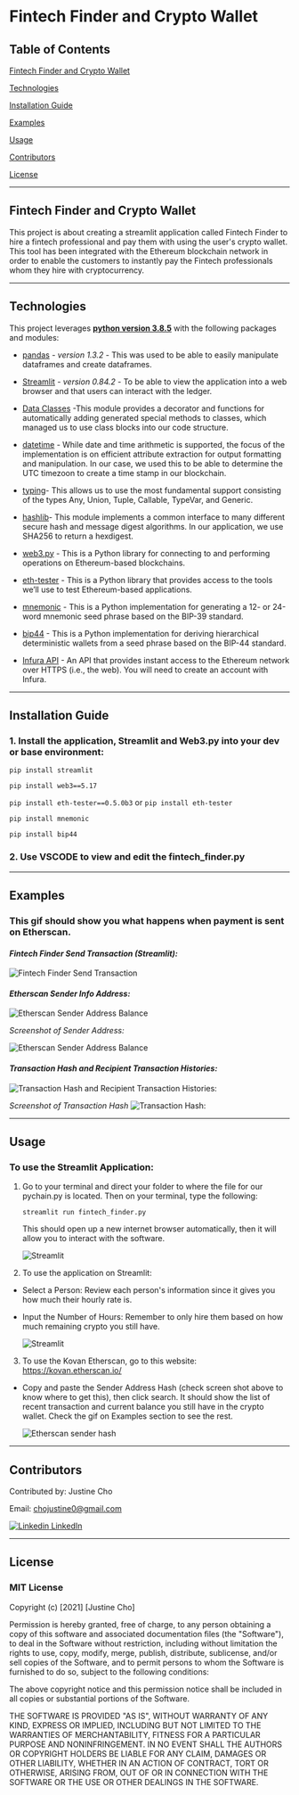 # Fintech Finder and Crypto Wallet

## Table of Contents

[Fintech Finder and Crypto Wallet](https://github.com/juzcho/Module-19-Crypto-Wallet-Fintech-Finder#fintech-finder-and-crypto-wallet)

[Technologies](https://github.com/juzcho/Module-19-Crypto-Wallet-Fintech-Finder#technologies)

[Installation Guide](https://github.com/juzcho/Module-19-Crypto-Wallet-Fintech-Finder#installation-guide)

[Examples](https://github.com/juzcho/Module-19-Crypto-Wallet-Fintech-Finder#examples)

[Usage](https://github.com/juzcho/Module-19-Crypto-Wallet-Fintech-Finder#usage)

[Contributors](https://github.com/juzcho/Module-19-Crypto-Wallet-Fintech-Finder#contributors)

[License](https://github.com/juzcho/Module-19-Crypto-Wallet-Fintech-Finder#license)

---

## Fintech Finder and Crypto Wallet

This project is about creating a streamlit application called Fintech Finder to hire a fintech professional and pay them with using the user's crypto wallet.  This tool has been integrated with the Ethereum blockchain network in order to enable the customers to instantly pay the Fintech professionals whom they hire with cryptocurrency.

---

## Technologies

This project leverages **[python version 3.8.5](https://www.python.org/downloads/)** with the following packages and modules:

* [pandas](https://pandas.pydata.org/docs/) - *version 1.3.2* - This was used to be able to easily manipulate dataframes and create dataframes.

* [Streamlit](https://streamlit.io/) - *version 0.84.2* - To be able to view the application into a web browser and that users can interact with the ledger.

* [Data Classes](https://docs.python.org/3/library/dataclasses.html) -This module provides a decorator and functions for automatically adding generated special methods to classes, which managed us to use class blocks into our code structure.

* [datetime](https://docs.python.org/3/library/datetime.html) - While date and time arithmetic is supported, the focus of the implementation is on efficient attribute extraction for output formatting and manipulation. In our case, we used this to be able to determine the UTC timezoon to create a time stamp in our blockchain.

* [typing](https://docs.python.org/3/library/typing.html)- This allows us to use the most fundamental support consisting of the types Any, Union, Tuple, Callable, TypeVar, and Generic.

* [hashlib](https://docs.python.org/3/library/hashlib.html)- This module implements a common interface to many different secure hash and message digest algorithms. In our application, we use SHA256 to return a hexdigest.

* [web3.py](https://web3py.readthedocs.io/en/stable/overview.html) - This is a Python library for connecting to and performing operations on Ethereum-based blockchains.

* [eth-tester](https://pypi.org/project/eth-tester/) - This is a Python library that provides access to the tools we’ll use to test Ethereum-based applications.

* [mnemonic](https://pypi.org/project/mnemonic/) - This is a Python implementation for generating a 12- or 24-word mnemonic seed phrase based on the BIP-39 standard.

* [bip44](https://pypi.org/project/bip44/) - This is a Python implementation for deriving hierarchical deterministic wallets from a seed phrase based on the BIP-44 standard.

* [Infura API](https://infura.io/register) - An API that provides instant access to the Ethereum network over HTTPS (i.e., the web). You will need to create an account with Infura.

---
## Installation Guide

### 1. Install the application, Streamlit and Web3.py into your dev or base environment:

`pip install streamlit`

`pip install web3==5.17`

`pip install eth-tester==0.5.0b3` or  `pip install eth-tester`

`pip install mnemonic`

`pip install bip44`

### 2. Use VSCODE to view and edit the fintech_finder.py

---
## Examples

### **This gif should show you what happens when payment is sent on Etherscan.** 

#### *Fintech Finder Send Transaction (Streamlit):*

![Fintech Finder Send Transaction](./Images/fintech-finder-send-transaction.gif)

#### *Etherscan Sender Info Address:*

![Etherscan Sender Address Balance](./Images/etherscan-address-balance.gif)

*Screenshot of Sender Address:*

![Etherscan Sender Address Balance](./Images/etherscan-sender-info.png)


#### *Transaction Hash and Recipient Transaction Histories:*

![Transaction Hash and Recipient Transaction Histories:](./Images/recipient-transaction-hash-address-balance.gif)

*Screenshot of Transaction Hash*
![Transaction Hash:](./Images/recipient-transaction-hash.png)

---

## Usage

### To use the Streamlit Application:

1. Go to your terminal and direct your folder to where the file for our pychain.py is located. Then on your terminal, type the following:

    `streamlit run fintech_finder.py` 

    This should open up a new internet browser automatically, then it will allow you to interact with the software.

    ![Streamlit](./Images/streamlit-fintech-finder.png)

2. To use the application on Streamlit:

- Select a Person: Review each person's information since it gives you how much their hourly rate is.
- Input the Number of Hours: Remember to only hire them based on how much remaining crypto you still have.

    ![Streamlit](./Images/streamlit-interface-fintech-finder.png)

3. To use the Kovan Etherscan, go to this website: https://kovan.etherscan.io/ 

- Copy and paste the Sender Address Hash (check screen shot above to know where to get this), then click search. It should show the list of recent transaction and current balance you still have in the crypto wallet. Check the gif on Examples section to see the rest. 

    ![Etherscan sender hash](./Images/sender-hash-etherscan.png)

---

## Contributors

Contributed by: Justine Cho

Email: chojustine0@gmail.com

[![Linkedin](https://i.stack.imgur.com/gVE0j.png) LinkedIn](https://www.linkedin.com/in/justinecho)

---

## License

### **MIT License**

Copyright (c) [2021] [Justine Cho]

Permission is hereby granted, free of charge, to any person obtaining a copy
of this software and associated documentation files (the "Software"), to deal
in the Software without restriction, including without limitation the rights
to use, copy, modify, merge, publish, distribute, sublicense, and/or sell
copies of the Software, and to permit persons to whom the Software is
furnished to do so, subject to the following conditions:

The above copyright notice and this permission notice shall be included in all
copies or substantial portions of the Software.

THE SOFTWARE IS PROVIDED "AS IS", WITHOUT WARRANTY OF ANY KIND, EXPRESS OR
IMPLIED, INCLUDING BUT NOT LIMITED TO THE WARRANTIES OF MERCHANTABILITY,
FITNESS FOR A PARTICULAR PURPOSE AND NONINFRINGEMENT. IN NO EVENT SHALL THE
AUTHORS OR COPYRIGHT HOLDERS BE LIABLE FOR ANY CLAIM, DAMAGES OR OTHER
LIABILITY, WHETHER IN AN ACTION OF CONTRACT, TORT OR OTHERWISE, ARISING FROM,
OUT OF OR IN CONNECTION WITH THE SOFTWARE OR THE USE OR OTHER DEALINGS IN THE
SOFTWARE.
